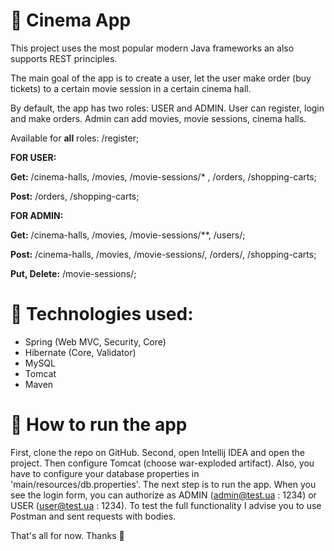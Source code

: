 # 🔴 Cinema App

This project uses the most popular modern Java frameworks an also supports REST principles.

The main goal of the app is to create a user, let the user make order (buy tickets)
to a certain movie session in a certain cinema hall.

By default, the app has two roles: USER and ADMIN.
User can register, login and make orders. Admin can add movies, movie sessions, cinema halls.

Available for **all** roles: /register;

**FOR USER:**

**Get:** /cinema-halls, /movies, /movie-sessions/* , /orders, /shopping-carts;

**Post:** /orders, /shopping-carts;

**FOR ADMIN:**

**Get:** /cinema-halls, /movies, /movie-sessions/**, /users/;

**Post:** /cinema-halls, /movies, /movie-sessions/, /orders/, /shopping-carts;

**Put, Delete:** /movie-sessions/;

# 🔵 Technologies used:
* Spring (Web MVC, Security, Core)
* Hibernate (Core, Validator)
* MySQL
* Tomcat
* Maven

# 🚩 How to run the app
First, clone the repo on GitHub. Second, open Intellij IDEA and open the project. Then configure Tomcat (choose war-exploded artifact).
Also, you have to configure your database properties in 'main/resources/db.properties'.
The next step is to run the app. When you see the login form, you can authorize as ADMIN (admin@test.ua : 1234) or USER (user@test.ua : 1234).
To test the full functionality I advise you to use Postman and sent requests with bodies.

That's all for now. Thanks 💎
